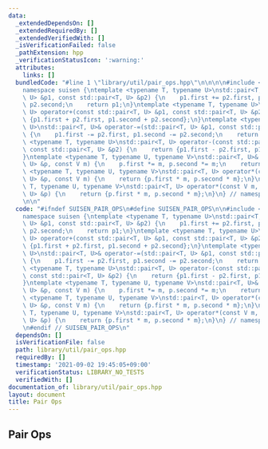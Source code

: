 ```yaml
---
data:
  _extendedDependsOn: []
  _extendedRequiredBy: []
  _extendedVerifiedWith: []
  _isVerificationFailed: false
  _pathExtension: hpp
  _verificationStatusIcon: ':warning:'
  attributes:
    links: []
  bundledCode: "#line 1 \"library/util/pair_ops.hpp\"\n\n\n\n#include <utility>\n\n\
    namespace suisen {\ntemplate <typename T, typename U>\nstd::pair<T, U>& operator+=(std::pair<T,\
    \ U> &p1, const std::pair<T, U> &p2) {\n    p1.first += p2.first, p1.second +=\
    \ p2.second;\n    return p1;\n}\ntemplate <typename T, typename U>\nstd::pair<T,\
    \ U> operator+(const std::pair<T, U> &p1, const std::pair<T, U> &p2) {\n    return\
    \ {p1.first + p2.first, p1.second + p2.second};\n}\ntemplate <typename T, typename\
    \ U>\nstd::pair<T, U>& operator-=(std::pair<T, U> &p1, const std::pair<T, U> &p2)\
    \ {\n    p1.first -= p2.first, p1.second -= p2.second;\n    return p1;\n}\ntemplate\
    \ <typename T, typename U>\nstd::pair<T, U> operator-(const std::pair<T, U> &p1,\
    \ const std::pair<T, U> &p2) {\n    return {p1.first - p2.first, p1.second - p2.second};\n\
    }\ntemplate <typename T, typename U, typename V>\nstd::pair<T, U>& operator*=(std::pair<T,\
    \ U> &p, const V m) {\n    p.first *= m, p.second *= m;\n    return p;\n}\ntemplate\
    \ <typename T, typename U, typename V>\nstd::pair<T, U> operator*(const std::pair<T,\
    \ U> &p, const V m) {\n    return {p.first * m, p.second * m};\n}\ntemplate <typename\
    \ T, typename U, typename V>\nstd::pair<T, U> operator*(const V m, const std::pair<T,\
    \ U> &p) {\n    return {p.first * m, p.second * m};\n}\n} // namespace suisen\n\
    \n\n"
  code: "#ifndef SUISEN_PAIR_OPS\n#define SUISEN_PAIR_OPS\n\n#include <utility>\n\n\
    namespace suisen {\ntemplate <typename T, typename U>\nstd::pair<T, U>& operator+=(std::pair<T,\
    \ U> &p1, const std::pair<T, U> &p2) {\n    p1.first += p2.first, p1.second +=\
    \ p2.second;\n    return p1;\n}\ntemplate <typename T, typename U>\nstd::pair<T,\
    \ U> operator+(const std::pair<T, U> &p1, const std::pair<T, U> &p2) {\n    return\
    \ {p1.first + p2.first, p1.second + p2.second};\n}\ntemplate <typename T, typename\
    \ U>\nstd::pair<T, U>& operator-=(std::pair<T, U> &p1, const std::pair<T, U> &p2)\
    \ {\n    p1.first -= p2.first, p1.second -= p2.second;\n    return p1;\n}\ntemplate\
    \ <typename T, typename U>\nstd::pair<T, U> operator-(const std::pair<T, U> &p1,\
    \ const std::pair<T, U> &p2) {\n    return {p1.first - p2.first, p1.second - p2.second};\n\
    }\ntemplate <typename T, typename U, typename V>\nstd::pair<T, U>& operator*=(std::pair<T,\
    \ U> &p, const V m) {\n    p.first *= m, p.second *= m;\n    return p;\n}\ntemplate\
    \ <typename T, typename U, typename V>\nstd::pair<T, U> operator*(const std::pair<T,\
    \ U> &p, const V m) {\n    return {p.first * m, p.second * m};\n}\ntemplate <typename\
    \ T, typename U, typename V>\nstd::pair<T, U> operator*(const V m, const std::pair<T,\
    \ U> &p) {\n    return {p.first * m, p.second * m};\n}\n} // namespace suisen\n\
    \n#endif // SUISEN_PAIR_OPS\n"
  dependsOn: []
  isVerificationFile: false
  path: library/util/pair_ops.hpp
  requiredBy: []
  timestamp: '2021-09-02 19:45:05+09:00'
  verificationStatus: LIBRARY_NO_TESTS
  verifiedWith: []
documentation_of: library/util/pair_ops.hpp
layout: document
title: Pair Ops
---
```

## Pair Ops